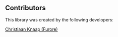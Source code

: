 ## Contributors

This library was created by the following developers:

[Christiaan Knaap (Furore)](https://github.com/cknaap)
